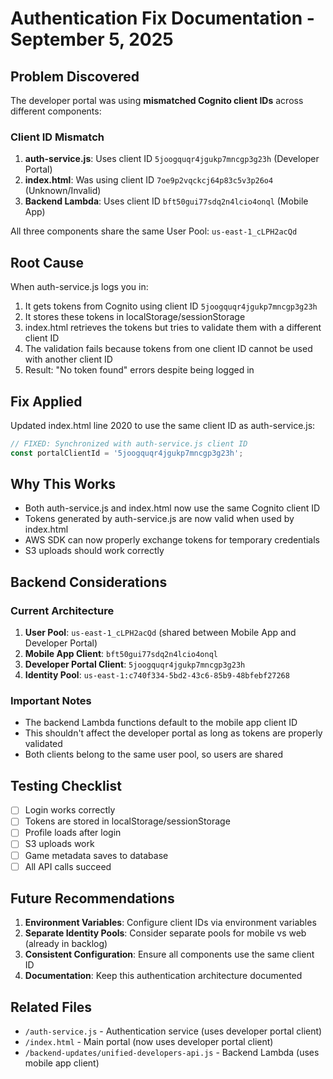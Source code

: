 # Authentication Fix Documentation - September 5, 2025

## Problem Discovered
The developer portal was using **mismatched Cognito client IDs** across different components:

### Client ID Mismatch
1. **auth-service.js**: Uses client ID `5joogquqr4jgukp7mncgp3g23h` (Developer Portal)
2. **index.html**: Was using client ID `7oe9p2vqckcj64p83c5v3p26o4` (Unknown/Invalid)
3. **Backend Lambda**: Uses client ID `bft50gui77sdq2n4lcio4onql` (Mobile App)

All three components share the same User Pool: `us-east-1_cLPH2acQd`

## Root Cause
When auth-service.js logs you in:
1. It gets tokens from Cognito using client ID `5joogquqr4jgukp7mncgp3g23h`
2. It stores these tokens in localStorage/sessionStorage
3. index.html retrieves the tokens but tries to validate them with a different client ID
4. The validation fails because tokens from one client ID cannot be used with another client ID
5. Result: "No token found" errors despite being logged in

## Fix Applied
Updated index.html line 2020 to use the same client ID as auth-service.js:
```javascript
// FIXED: Synchronized with auth-service.js client ID
const portalClientId = '5joogquqr4jgukp7mncgp3g23h';
```

## Why This Works
- Both auth-service.js and index.html now use the same Cognito client ID
- Tokens generated by auth-service.js are now valid when used by index.html
- AWS SDK can now properly exchange tokens for temporary credentials
- S3 uploads should work correctly

## Backend Considerations

### Current Architecture
1. **User Pool**: `us-east-1_cLPH2acQd` (shared between Mobile App and Developer Portal)
2. **Mobile App Client**: `bft50gui77sdq2n4lcio4onql`
3. **Developer Portal Client**: `5joogquqr4jgukp7mncgp3g23h`
4. **Identity Pool**: `us-east-1:c740f334-5bd2-43c6-85b9-48bfebf27268`

### Important Notes
- The backend Lambda functions default to the mobile app client ID
- This shouldn't affect the developer portal as long as tokens are properly validated
- Both clients belong to the same user pool, so users are shared

## Testing Checklist
- [ ] Login works correctly
- [ ] Tokens are stored in localStorage/sessionStorage
- [ ] Profile loads after login
- [ ] S3 uploads work
- [ ] Game metadata saves to database
- [ ] All API calls succeed

## Future Recommendations
1. **Environment Variables**: Configure client IDs via environment variables
2. **Separate Identity Pools**: Consider separate pools for mobile vs web (already in backlog)
3. **Consistent Configuration**: Ensure all components use the same client ID
4. **Documentation**: Keep this authentication architecture documented

## Related Files
- `/auth-service.js` - Authentication service (uses developer portal client)
- `/index.html` - Main portal (now uses developer portal client)
- `/backend-updates/unified-developers-api.js` - Backend Lambda (uses mobile app client)